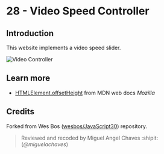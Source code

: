 # 28 - Video Speed Controller
## Introduction
This website implements a video speed slider.

![Video Controller](https://res.cloudinary.com/saaec/image/upload/v1612793236/video_controller_tvtdj5.jpg)

## Learn more
* [HTMLElement.offsetHeight](https://developer.mozilla.org/es/docs/Web/API/HTMLElement/offsetHeight) from MDN web docs *Mozilla*


## Credits
Forked from Wes Bos ([wesbos/JavaScript30](https://github.com/wesbos/JavaScript30)) repository.
> Reviewed and recoded by Miguel Angel Chaves :shipit: (*@miguelachaves*)